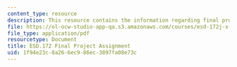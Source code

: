 ```yaml
---
content_type: resource
description: This resource contains the information regarding final project assignment.
file: https://ol-ocw-studio-app-qa.s3.amazonaws.com/courses/esd-172j-x-prize-workshop-grand-challenges-in-energy-fall-2009/1f94e23c8a266ec986ec3897fa08e73c_MITESD_172JF09_proj_final.pdf
file_type: application/pdf
resourcetype: Document
title: ESD.172 Final Project Assignment
uid: 1f94e23c-8a26-6ec9-86ec-3897fa08e73c
---
```


